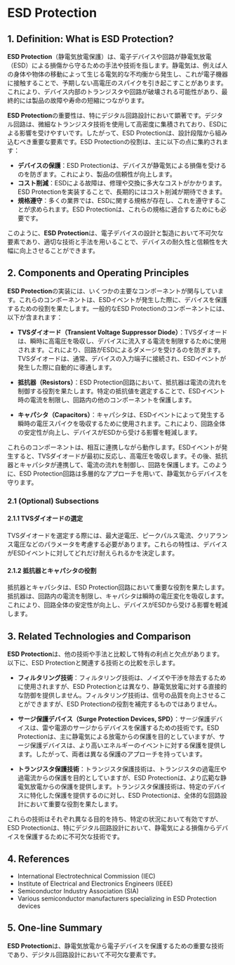 # ESD Protection

## 1. Definition: What is **ESD Protection**?
**ESD Protection**（静電気放電保護）は、電子デバイスや回路が静電気放電（ESD）による損傷から守るための手法や技術を指します。静電気は、例えば人の身体や物体の移動によって生じる電気的な不均衡から発生し、これが電子機器に接触することで、予期しない高電圧のスパイクを引き起こすことがあります。これにより、デバイス内部のトランジスタや回路が破壊される可能性があり、最終的には製品の故障や寿命の短縮につながります。

**ESD Protection**の重要性は、特にデジタル回路設計において顕著です。デジタル回路は、微細なトランジスタ技術を使用して高密度に集積されており、ESDによる影響を受けやすいです。したがって、ESD Protectionは、設計段階から組み込むべき重要な要素です。ESD Protectionの役割は、主に以下の点に集約されます：

- **デバイスの保護**：ESD Protectionは、デバイスが静電気による損傷を受けるのを防ぎます。これにより、製品の信頼性が向上します。
- **コスト削減**：ESDによる故障は、修理や交換に多大なコストがかかります。ESD Protectionを実装することで、長期的にはコスト削減が期待できます。
- **規格遵守**：多くの業界では、ESDに関する規格が存在し、これを遵守することが求められます。ESD Protectionは、これらの規格に適合するためにも必要です。

このように、**ESD Protection**は、電子デバイスの設計と製造において不可欠な要素であり、適切な技術と手法を用いることで、デバイスの耐久性と信頼性を大幅に向上させることができます。

## 2. Components and Operating Principles
**ESD Protection**の実装には、いくつかの主要なコンポーネントが関与しています。これらのコンポーネントは、ESDイベントが発生した際に、デバイスを保護するための役割を果たします。一般的なESD Protectionのコンポーネントには、以下が含まれます：

- **TVSダイオード（Transient Voltage Suppressor Diode）**：TVSダイオードは、瞬時に高電圧を吸収し、デバイスに流入する電流を制限するために使用されます。これにより、回路がESDによるダメージを受けるのを防ぎます。TVSダイオードは、通常、デバイスの入力端子に接続され、ESDイベントが発生した際に自動的に導通します。

- **抵抗器（Resistors）**：ESD Protection回路において、抵抗器は電流の流れを制御する役割を果たします。特定の抵抗値を選定することで、ESDイベント時の電流を制限し、回路内の他のコンポーネントを保護します。

- **キャパシタ（Capacitors）**：キャパシタは、ESDイベントによって発生する瞬時の電圧スパイクを吸収するために使用されます。これにより、回路全体の安定性が向上し、デバイスがESDから受ける影響を軽減します。

これらのコンポーネントは、相互に連携しながら動作します。ESDイベントが発生すると、TVSダイオードが最初に反応し、高電圧を吸収します。その後、抵抗器とキャパシタが連携して、電流の流れを制御し、回路を保護します。このように、ESD Protection回路は多層的なアプローチを用いて、静電気からデバイスを守ります。

### 2.1 (Optional) Subsections
#### 2.1.1 TVSダイオードの選定
TVSダイオードを選定する際には、最大逆電圧、ピークパルス電流、クリアランス電圧などのパラメータを考慮する必要があります。これらの特性は、デバイスがESDイベントに対してどれだけ耐えられるかを決定します。

#### 2.1.2 抵抗器とキャパシタの役割
抵抗器とキャパシタは、ESD Protection回路において重要な役割を果たします。抵抗器は、回路内の電流を制限し、キャパシタは瞬時の電圧変化を吸収します。これにより、回路全体の安定性が向上し、デバイスがESDから受ける影響を軽減します。

## 3. Related Technologies and Comparison
**ESD Protection**は、他の技術や手法と比較して特有の利点と欠点があります。以下に、ESD Protectionと関連する技術との比較を示します。

- **フィルタリング技術**：フィルタリング技術は、ノイズや干渉を除去するために使用されますが、ESD Protectionとは異なり、静電気放電に対する直接的な防御を提供しません。フィルタリング技術は、信号の品質を向上させることができますが、ESD Protectionの役割を補完するものではありません。

- **サージ保護デバイス（Surge Protection Devices, SPD）**：サージ保護デバイスは、雷や電源のサージからデバイスを保護するための技術です。ESD Protectionは、主に静電気による放電からの保護を目的としていますが、サージ保護デバイスは、より高いエネルギーのイベントに対する保護を提供します。したがって、両者は異なる保護のアプローチを持っています。

- **トランジスタ保護技術**：トランジスタ保護技術は、トランジスタの過電圧や過電流からの保護を目的としていますが、ESD Protectionは、より広範な静電気放電からの保護を提供します。トランジスタ保護技術は、特定のデバイスに特化した保護を提供するのに対し、ESD Protectionは、全体的な回路設計において重要な役割を果たします。

これらの技術はそれぞれ異なる目的を持ち、特定の状況において有効ですが、ESD Protectionは、特にデジタル回路設計において、静電気による損傷からデバイスを保護するために不可欠な技術です。

## 4. References
- International Electrotechnical Commission (IEC)
- Institute of Electrical and Electronics Engineers (IEEE)
- Semiconductor Industry Association (SIA)
- Various semiconductor manufacturers specializing in ESD Protection devices

## 5. One-line Summary
**ESD Protection**は、静電気放電から電子デバイスを保護するための重要な技術であり、デジタル回路設計において不可欠な要素です。